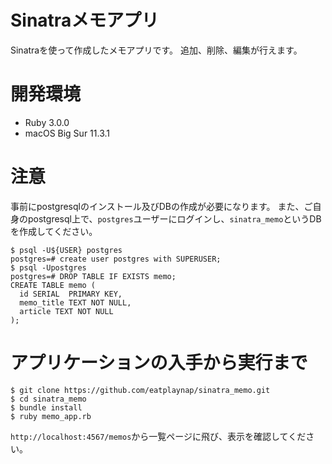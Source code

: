 # Sinatraメモアプリ
Sinatraを使って作成したメモアプリです。
追加、削除、編集が行えます。

# 開発環境
- Ruby 3.0.0
- macOS Big Sur 11.3.1

# 注意
事前にpostgresqlのインストール及びDBの作成が必要になります。
また、ご自身のpostgresql上で、`postgres`ユーザーにログインし、`sinatra_memo`というDBを作成してください。
```
$ psql -U${USER} postgres
postgres=# create user postgres with SUPERUSER;
$ psql -Upostgres
postgres=# DROP TABLE IF EXISTS memo;
CREATE TABLE memo (
  id SERIAL  PRIMARY KEY,
  memo_title TEXT NOT NULL,
  article TEXT NOT NULL
);
```

# アプリケーションの入手から実行まで
```
$ git clone https://github.com/eatplaynap/sinatra_memo.git
$ cd sinatra_memo
$ bundle install
$ ruby memo_app.rb
```

``http://localhost:4567/memos``から一覧ページに飛び、表示を確認してください。
